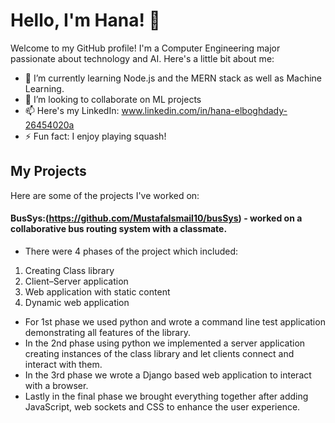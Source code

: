 
# Hello, I'm Hana! 👋

Welcome to my GitHub profile! I'm a Computer Engineering major passionate about technology and AI. Here's a little bit about me:


- 🌱 I’m currently learning Node.js and the MERN stack as well as Machine Learning.
- 👯 I’m looking to collaborate on ML projects
- 📫 Here's my LinkedIn: www.linkedin.com/in/hana-elboghdady-26454020a
- ⚡ Fun fact: I enjoy playing squash!

## My Projects

Here are some of the projects I've worked on:

#### BusSys:(https://github.com/MustafaIsmail10/busSys) - worked on a collaborative bus routing system with a classmate. 
- There were 4 phases of the project which included:
1. Creating Class library
2. Client–Server application
3. Web application with static content
4. Dynamic web application
- For 1st phase we used python and wrote a command line test application demonstrating all features of the library.
- In the 2nd phase using python we implemented a server application creating instances of the class library and let clients connect and interact with them.
- In the 3rd phase we wrote a Django based web application to interact with a browser.
- Lastly in the final phase we brought everything together after adding JavaScript, web sockets and CSS to enhance the user experience.
